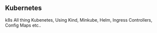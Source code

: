 ## Kubernetes
k8s All thing Kubenetes, Using Kind, Minkube, Helm, Ingress Controllers, Config Maps etc..
